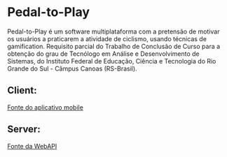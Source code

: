 # Pedal-to-Play
Pedal-to-Play é um software multiplataforma com a pretensão de motivar os usuários a praticarem a atividade de ciclismo, usando técnicas de gamification. Requisito parcial do Trabalho de Conclusão de Curso para a obtenção do grau de Tecnólogo em Análise e Desenvolvimento de Sistemas, do Instituto Federal de Educação, Ciência e Tecnologia do Rio Grande do Sul - Câmpus Canoas (RS-Brasil).

## Client:
[Fonte do aplicativo mobile](https://github.com/kaelvofraga/Pedal-to-Play-App)

## Server:
[Fonte da WebAPI](https://github.com/kaelvofraga/Pedal-to-Play-Server)
